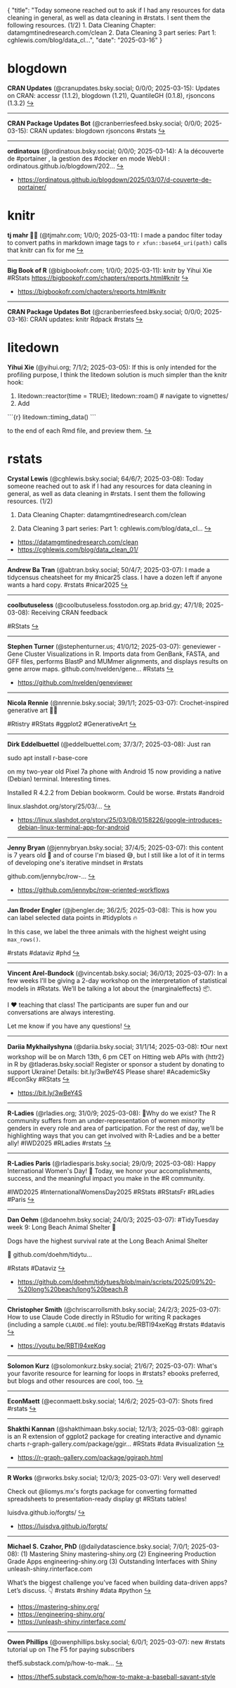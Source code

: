 {
  "title": "Today someone reached out to ask if I had any resources for data cleaning in general, as well as data cleaning in #rstats. I sent them the following resources.  (1/2)  1. Data Cleaning Chapter: datamgmtinedresearch.com/clean  2. Data Cleaning 3 part series:  Part 1: cghlewis.com/blog/data_cl...",
  "date": "2025-03-16"
}

# blogdown

**CRAN Updates** (@cranupdates.bsky.social; 0/0/0; 2025-03-15): Updates on CRAN: accessr (1.1.2), blogdown (1.21), QuantileGH (0.1.8), rjsoncons (1.3.2)  [&#8618;](https://bsky.app/profile/cranupdates.bsky.social/post/3lkh2n2vqjd2p)

---

**CRAN Package Updates Bot** (@cranberriesfeed.bsky.social; 0/0/0; 2025-03-15): CRAN updates: blogdown rjsoncons #rstats  [&#8618;](https://bsky.app/profile/cranberriesfeed.bsky.social/post/3lkgpi67m3c2k)

---

**ordinatous** (@ordinatous.bsky.social; 0/0/0; 2025-03-14): A la découverte de #portainer , la gestion des #docker en mode WebUI : ordinatous.github.io/blogdown/202...  [&#8618;](https://bsky.app/profile/ordinatous.bsky.social/post/3lkdeptbcb22a)

- <https://ordinatous.github.io/blogdown/2025/03/07/d-couverte-de-portainer/>

# knitr

**tj mahr 🍍🍕** (@tjmahr.com; 1/0/0; 2025-03-11): I made a pandoc filter today to convert paths in markdown image tags to `r xfun::base64_uri(path)` calls that knitr can fix for me  [&#8618;](https://bsky.app/profile/tjmahr.com/post/3lk4z3q65d22p)

---

**Big Book of R** (@bigbookofr.com; 1/0/0; 2025-03-11): knitr by Yihui Xie
#RStats
https://bigbookofr.com/chapters/reports.html#knitr  [&#8618;](https://bsky.app/profile/bigbookofr.com/post/3lk3njtbntl25)

- <https://bigbookofr.com/chapters/reports.html#knitr>

---

**CRAN Package Updates Bot** (@cranberriesfeed.bsky.social; 0/0/0; 2025-03-16): CRAN updates: knitr Rdpack #rstats  [&#8618;](https://bsky.app/profile/cranberriesfeed.bsky.social/post/3lkif447uc72u)

# litedown

**Yihui Xie** (@yihui.org; 7/1/2; 2025-03-05): If this is only intended for the profiling purpose, I think the litedown solution is much simpler than the knitr hook:

1. litedown::reactor(time = TRUE); litedown::roam()  # navigate to vignettes/
2. Add 

\`\`\`{r}
litedown::timing_data()
\`\`\`

to the end of each Rmd file, and preview them.  [&#8618;](https://bsky.app/profile/yihui.org/post/3ljo4lvwulk2y)

# rstats

**Crystal Lewis** (@cghlewis.bsky.social; 64/6/7; 2025-03-08): Today someone reached out to ask if I had any resources for data cleaning in general, as well as data cleaning in #rstats. I sent them the following resources.  (1/2)

1. Data Cleaning Chapter: datamgmtinedresearch.com/clean

2. Data Cleaning 3 part series: 
Part 1: cghlewis.com/blog/data_cl...  [&#8618;](https://bsky.app/profile/cghlewis.bsky.social/post/3ljvhj2kcys2e)

- <https://datamgmtinedresearch.com/clean>
- <https://cghlewis.com/blog/data_clean_01/>

---

**Andrew Ba Tran** (@abtran.bsky.social; 50/4/7; 2025-03-07): I made a tidycensus cheatsheet for my #nicar25 class. I have a dozen left if anyone wants a hard copy. #rstats #nicar2025  [&#8618;](https://bsky.app/profile/abtran.bsky.social/post/3ljsfbdkgwk26)

---

**coolbutuseless** (@coolbutuseless.fosstodon.org.ap.brid.gy; 47/1/8; 2025-03-08): Receiving CRAN feedback

#RStats  [&#8618;](https://bsky.app/profile/coolbutuseless.fosstodon.org.ap.brid.gy/post/3ljuitq2yw3s2)

---

**Stephen Turner** (@stephenturner.us; 41/0/12; 2025-03-07): geneviewer - Gene Cluster Visualizations in R. Imports data from GenBank, FASTA, and GFF files, performs BlastP and MUMmer alignments, and displays results on gene arrow maps.  github.com/nvelden/gene... #Rstats  [&#8618;](https://bsky.app/profile/stephenturner.us/post/3ljsqn6mdjc2b)

- <https://github.com/nvelden/geneviewer>

---

**Nicola Rennie** (@nrennie.bsky.social; 39/1/1; 2025-03-07): Crochet-inspired generative art 🧶🎨

#Rtistry #RStats #ggplot2 #GenerativeArt  [&#8618;](https://bsky.app/profile/nrennie.bsky.social/post/3ljs45qwzw22k)

---

**Dirk Eddelbuettel** (@eddelbuettel.com; 37/3/7; 2025-03-08): Just ran

sudo apt install r-base-core

on my two-year old Pixel 7a phone with Android 15 now providing a native (Debian) terminal.  Interesting times.

Installed R 4.2.2 from Debian bookworm.  Could be worse.  #rstats #android 

linux.slashdot.org/story/25/03/...  [&#8618;](https://bsky.app/profile/eddelbuettel.com/post/3ljvbsplovs2j)

- <https://linux.slashdot.org/story/25/03/08/0158226/google-introduces-debian-linux-terminal-app-for-android>

---

**Jenny Bryan** (@jennybryan.bsky.social; 37/4/5; 2025-03-07): this content is 7 years old 😬 and of course I'm biased 😅, but I still like a lot of it in terms of developing one's iterative mindset in #rstats

github.com/jennybc/row-...  [&#8618;](https://bsky.app/profile/jennybryan.bsky.social/post/3ljsqpf2yjs2p)

- <https://github.com/jennybc/row-oriented-workflows>

---

**Jan Broder Engler** (@jbengler.de; 36/2/5; 2025-03-08): This is how you can label selected data points in #tidyplots 🔥

In this case, we label the three animals with the highest weight using `max_rows()`.

#rstats #dataviz #phd  [&#8618;](https://bsky.app/profile/jbengler.de/post/3ljtyrwuo7225)

---

**Vincent Arel-Bundock** (@vincentab.bsky.social; 36/0/13; 2025-03-07): In a few weeks I’ll be giving a 2-day workshop on the interpretation of statistical models in #Rstats. We’ll be talking a lot about the {marginaleffects} 📦.

I ❤️ teaching that class! The participants are super fun and our conversations are always interesting.

Let me know if you have any questions!  [&#8618;](https://bsky.app/profile/vincentab.bsky.social/post/3ljscb4lgoc2w)

---

**Dariia Mykhailyshyna** (@dariia.bsky.social; 31/1/14; 2025-03-08): ❗️Our next workshop will be on March 13th, 6 pm CET on Hitting web APIs with {httr2} in R by @tladeras.bsky.social!
Register or sponsor a student by donating to support Ukraine!
Details: bit.ly/3wBeY4S
Please share!
#AcademicSky #EconSky #RStats  [&#8618;](https://bsky.app/profile/dariia.bsky.social/post/3lju3iehusk2t)

- <https://bit.ly/3wBeY4S>

---

**R-Ladies** (@rladies.org; 31/0/9; 2025-03-08): 💜Why do we exist? The R community suffers from an under-representation of women minority genders in every role and area of participation. For the rest of day, we’ll be highlighting ways that you can get involved with R-Ladies and be a better ally! #IWD2025 #RLadies #rstats  [&#8618;](https://bsky.app/profile/rladies.org/post/3ljuueje3xc2a)

---

**R-Ladies Paris** (@rladiesparis.bsky.social; 29/0/9; 2025-03-08): Happy International Women's Day!  🎉 Today, we honor your accomplishments, success, and the meaningful impact you make in the #R community.

#IWD2025 #InternationalWomensDay2025 #RStats #RStatsFr #RLadies #Paris  [&#8618;](https://bsky.app/profile/rladiesparis.bsky.social/post/3lju5oyeybc25)

---

**Dan Oehm** (@danoehm.bsky.social; 24/0/3; 2025-03-07): #TidyTuesday week 9: Long Beach Animal Shelter 🐶

Dogs have the highest survival rate at the Long Beach Animal Shelter

🔗 github.com/doehm/tidytu...

#Rstats #Dataviz  [&#8618;](https://bsky.app/profile/danoehm.bsky.social/post/3ljszg53q2c2u)

- <https://github.com/doehm/tidytues/blob/main/scripts/2025/09%20-%20long%20beach/long%20beach.R>

---

**Christopher Smith** (@chriscarrollsmith.bsky.social; 24/2/3; 2025-03-07): How to use Claude Code directly in RStudio for writing R packages (including a sample `CLAUDE.md` file): youtu.be/RBTl94xeKqg #rstats #datavis  [&#8618;](https://bsky.app/profile/chriscarrollsmith.bsky.social/post/3ljsxcdjq7k2m)

- <https://youtu.be/RBTl94xeKqg>

---

**Solomon Kurz** (@solomonkurz.bsky.social; 21/6/7; 2025-03-07): What's your favorite resource for learning for loops in #rstats? ebooks preferred, but blogs and other resources are cool, too.  [&#8618;](https://bsky.app/profile/solomonkurz.bsky.social/post/3ljsimpjrcu2s)

---

**EconMaett** (@econmaett.bsky.social; 14/6/2; 2025-03-07): Shots fired #rstats  [&#8618;](https://bsky.app/profile/econmaett.bsky.social/post/3ljsmntsbqk2y)

---

**Shakthi Kannan** (@shakthimaan.bsky.social; 12/1/3; 2025-03-08): ggiraph is an R extension of ggplot2 package for creating interactive and dynamic charts r-graph-gallery.com/package/ggir... #RStats #data #visualization  [&#8618;](https://bsky.app/profile/shakthimaan.bsky.social/post/3ljulbxc72s23)

- <https://r-graph-gallery.com/package/ggiraph.html>

---

**R Works** (@rworks.bsky.social; 12/0/3; 2025-03-07): Very well deserved! 

Check out @liomys.mx's forgts package for converting formatted spreadsheets to presentation-ready display gt #RStats tables!

luisdva.github.io/forgts/  [&#8618;](https://bsky.app/profile/rworks.bsky.social/post/3ljssk226yk2l)

- <https://luisdva.github.io/forgts/>

---

**Michael S. Czahor, PhD** (@dailydatascience.bsky.social; 7/0/1; 2025-03-08): (1) Mastering Shiny mastering-shiny.org
(2) Engineering Production Grade Apps engineering-shiny.org
(3) Outstanding Interfaces with Shiny unleash-shiny.rinterface.com

What’s the biggest challenge you’ve faced when building data-driven apps? Let’s discuss. 👇 #rstats #rshiny #data #python  [&#8618;](https://bsky.app/profile/dailydatascience.bsky.social/post/3ljv6wejere2l)

- <https://mastering-shiny.org/>
- <https://engineering-shiny.org/>
- <https://unleash-shiny.rinterface.com/>

---

**Owen Phillips** (@owenphillips.bsky.social; 6/0/1; 2025-03-07): new #rstats tutorial up on The F5 for paying subscribers 

thef5.substack.com/p/how-to-mak...  [&#8618;](https://bsky.app/profile/owenphillips.bsky.social/post/3ljsrfyi32222)

- <https://thef5.substack.com/p/how-to-make-a-baseball-savant-style>

